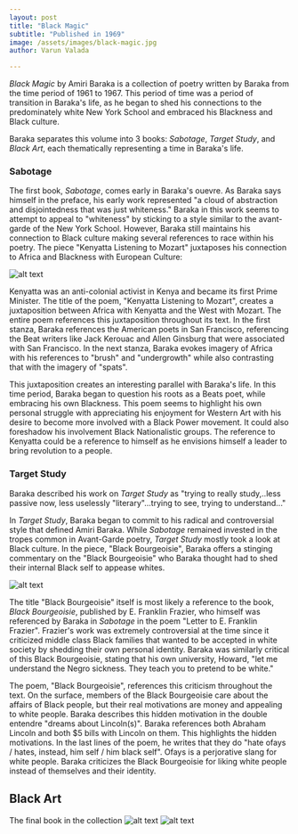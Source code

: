 ```yaml
---
layout: post
title: "Black Magic"
subtitle: "Published in 1969"
image: /assets/images/black-magic.jpg
author: Varun Valada

---
```


*Black Magic* by Amiri Baraka is a collection of poetry written by Baraka from
the time period of 1961 to 1967. This period of time was a period of transition
in Baraka's life, as he began to shed his connections to the predominately white
New York School and embraced his Blackness and Black culture.

Baraka separates this volume into 3 books: *Sabotage*, *Target Study*, and
*Black Art*, each thematically representing a time in Baraka's life.

### Sabotage

The first book, *Sabotage*, comes early in Baraka's ouevre. As Baraka says
himself in the preface, his early work represented "a cloud of abstraction
and disjointedness that was just whiteness." Baraka in this work seems to
attempt to appeal to "whiteness" by sticking to a style similar to the
avant-garde of the New York School. However, Baraka still maintains his
connection to Black culture making several references to race within his
poetry. The piece "Kenyatta Listening to Mozart" juxtaposes his connection
to Africa and Blackness with European Culture:

![alt text](/assets/images/kenyatta.png)

Kenyatta was an anti-colonial activist in Kenya and became its first Prime
Minister. The title of the poem, "Kenyatta Listening to Mozart", creates a
juxtaposition between Africa with Kenyatta and the West with Mozart. The
entire poem references this juxtaposition throughout its text. In the first
stanza, Baraka references the American poets in San Francisco, referencing
the Beat writers like Jack Kerouac and Allen Ginsburg that were associated
with San Francisco. In the next stanza, Baraka evokes imagery of Africa with his
references to "brush" and "undergrowth" while also contrasting that with the
imagery of "spats".

This juxtaposition creates an interesting parallel with Baraka's life. In this
time period, Baraka began to question his roots as a Beats poet, while embracing
his own Blackness. This poem seems to highlight his own personal struggle with
appreciating his enjoyment for Western Art with his desire to become more
involved with a Black Power movement. It could also foreshadow his involvement
Black Nationalistic groups. The reference to Kenyatta could be a reference to
himself as he envisions himself a leader to bring revolution to a people.

### Target Study

Baraka described his work on *Target Study* as "trying to really study,..less
passive now, less uselessly "literary"...trying to see, trying to understand..."

In *Target Study*, Baraka began to commit to his radical and controversial
style that defined Amiri Baraka. While *Sabotage* remained invested in the
tropes common in Avant-Garde poetry, *Target Study* mostly took a look at
Black culture. In the piece, "Black Bourgeoisie", Baraka offers a stinging
commentary on the "Black Bourgeoisie" who Baraka thought had to shed their
internal Black self to appease whites.

![alt text](/assets/images/black_bourgeois.png)

The title "Black Bourgeoisie" itself is most likely a reference to the book,
*Black Bourgeoisie*, published by E. Franklin Frazier, who himself was
referenced by Baraka in *Sabotage* in the poem "Letter to E. Franklin Frazier".
Frazier's work was extremely controversial at the time since it criticized
middle class Black families that wanted to be accepted in white society by
shedding their own personal identity. Baraka was similarly critical of this
Black Bourgeoisie, stating that his own university, Howard, "let me understand
the Negro sickness. They teach you to pretend to be white."

The poem, "Black Bourgeoisie", references this criticism throughout the text. On
the surface, members of the Black Bourgeoisie care about the affairs of Black
people, but their real motivations are money and appealing to white people.
Baraka describes this hidden motivation in the double entendre "dreams about
Lincoln(s)". Baraka references both Abraham Lincoln and both $5 bills with
Lincoln on them. This highlights the hidden motivations. In the last lines of
the poem, he writes that they do "hate ofays / hates, instead, him self / him
black self". Ofays is a perjorative slang for white people. Baraka criticizes
the Black Bourgeoisie for liking white people instead of themselves and their
identity.

## Black Art

The final book in the collection 
![alt text](/assets/images/black_art1.png)
![alt text](/assets/images/black_art2.png)

